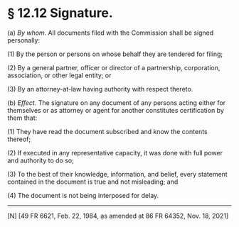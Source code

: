 # § 12.12   Signature.

(a) *By whom.* All documents filed with the Commission shall be signed personally:


(1) By the person or persons on whose behalf they are tendered for filing;


(2) By a general partner, officer or director of a partnership, corporation, association, or other legal entity; or


(3) By an attorney-at-law having authority with respect thereto.


(b) *Effect.* The signature on any document of any persons acting either for themselves or as attorney or agent for another constitutes certification by them that:


(1) They have read the document subscribed and know the contents thereof;


(2) If executed in any representative capacity, it was done with full power and authority to do so;


(3) To the best of their knowledge, information, and belief, every statement contained in the document is true and not misleading; and


(4) The document is not being interposed for delay.



---

[N] [49 FR 6621, Feb. 22, 1984, as amended at 86 FR 64352, Nov. 18, 2021]




